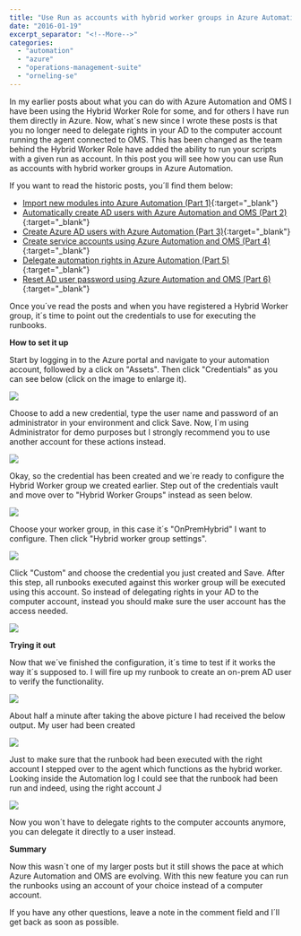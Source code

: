 ```yaml
---
title: "Use Run as accounts with hybrid worker groups in Azure Automation"
date: "2016-01-19"
excerpt_separator: "<!--More-->"
categories: 
  - "automation"
  - "azure"
  - "operations-management-suite"
  - "orneling-se"
---
```


In my earlier posts about what you can do with Azure Automation and OMS I have been using the Hybrid Worker Role for some, and for others I have run them directly in Azure. Now, what´s new since I wrote these posts is that you no longer need to delegate rights in your AD to the computer account running the agent connected to OMS. This has been changed as the team behind the Hybrid Worker Role have added the ability to run your scripts with a given run as account. In this post you will see how you can use Run as accounts with hybrid worker groups in Azure Automation.
<!--More-->

If you want to read the historic posts, you´ll find them below:

- [Import new modules into Azure Automation (Part 1)](https://blog.orneling.se/2015/11/import-new-modules-into-azure-automation){:target="_blank"}
- [Automatically create AD users with Azure Automation and OMS (Part 2)](https://blog.orneling.se/2015/11/automatically-create-ad-users-with-azure-automation){:target="_blank"}
- [Create Azure AD users with Azure Automation (Part 3)](https://blog.orneling.se/2015/11/create-azure-ad-users-with-azure-automation){:target="_blank"}
- [Create service accounts using Azure Automation and OMS (Part 4)](https://blog.orneling.se/2015/12/create-service-accounts-using-azure-automation){:target="_blank"}
- [Delegate automation rights in Azure Automation (Part 5)](https://blog.orneling.se/2015/11/delegate-automation-rights-azure-automation){:target="_blank"}
- [Reset AD user password using Azure Automation and OMS (Part 6)](https://blog.orneling.se/2016/01/reset-ad-user-password-using-azure-automation){:target="_blank"}

Once you´ve read the posts and when you have registered a Hybrid Worker group, it´s time to point out the credentials to use for executing the runbooks.

**How to set it up**

Start by logging in to the Azure portal and navigate to your automation account, followed by a click on "Assets". Then click "Credentials" as you can see below (click on the image to enlarge it).

![](https://blog.orneling.se/assets/images/2016/01/hybrid_worker_1.png)

Choose to add a new credential, type the user name and password of an administrator in your environment and click Save. Now, I´m using Administrator for demo purposes but I strongly recommend you to use another account for these actions instead.

![](https://blog.orneling.se/assets/images/2016/01/hybrid_worker_2.png)

Okay, so the credential has been created and we´re ready to configure the Hybrid Worker group we created earlier. Step out of the credentials vault and move over to "Hybrid Worker Groups" instead as seen below.

![](https://blog.orneling.se/assets/images/2016/01/hybrid_worker_3.png)

Choose your worker group, in this case it´s "OnPremHybrid" I want to configure. Then click "Hybrid worker group settings".

![](https://blog.orneling.se/assets/images/2016/01/hybrid_worker_4.png)

Click "Custom" and choose the credential you just created and Save. After this step, all runbooks executed against this worker group will be executed using this account. So instead of delegating rights in your AD to the computer account, instead you should make sure the user account has the access needed.

![](https://blog.orneling.se/assets/images/2016/01/hybrid_worker_5.png)

**Trying it out**

Now that we´ve finished the configuration, it´s time to test if it works the way it´s supposed to. I will fire up my runbook to create an on-prem AD user to verify the functionality.

![](https://blog.orneling.se/assets/images/2016/01/hybrid_worker_6.png)

About half a minute after taking the above picture I had received the below output. My user had been created

![](https://blog.orneling.se/assets/images/2016/01/hybrid_worker_7.png)

Just to make sure that the runbook had been executed with the right account I stepped over to the agent which functions as the hybrid worker. Looking inside the Automation log I could see that the runbook had been run and indeed, using the right account J

![](https://blog.orneling.se/assets/images/2016/01/hybrid_worker_8.png)

Now you won´t have to delegate rights to the computer accounts anymore, you can delegate it directly to a user instead.

**Summary**

Now this wasn´t one of my larger posts but it still shows the pace at which Azure Automation and OMS are evolving. With this new feature you can run the runbooks using an account of your choice instead of a computer account.

If you have any other questions, leave a note in the comment field and I´ll get back as soon as possible.
